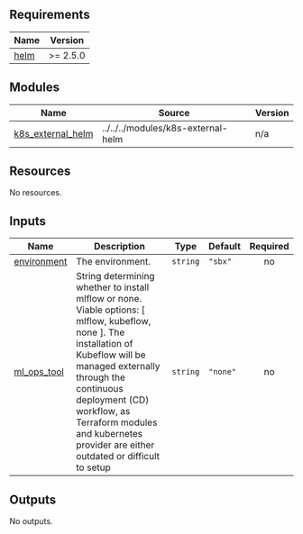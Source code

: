 <!-- BEGIN_TF_DOCS -->
## Requirements

| Name | Version |
|------|---------|
| <a name="requirement_helm"></a> [helm](#requirement\_helm) | >= 2.5.0 |

## Modules

| Name | Source | Version |
|------|--------|---------|
| <a name="module_k8s_external_helm"></a> [k8s\_external\_helm](#module\_k8s\_external\_helm) | ../../../modules/k8s-external-helm | n/a |

## Resources

No resources.

## Inputs

| Name | Description | Type | Default | Required |
|------|-------------|------|---------|:--------:|
| <a name="input_environment"></a> [environment](#input\_environment) | The environment. | `string` | `"sbx"` | no |
| <a name="input_ml_ops_tool"></a> [ml\_ops\_tool](#input\_ml\_ops\_tool) | String determining whether to install mlflow or none. Viable options: [ mlflow, kubeflow, none ]. The installation of Kubeflow will be managed externally through the continuous deployment (CD) workflow, as Terraform modules and kubernetes provider are either outdated or difficult to setup | `string` | `"none"` | no |

## Outputs

No outputs.
<!-- END_TF_DOCS -->